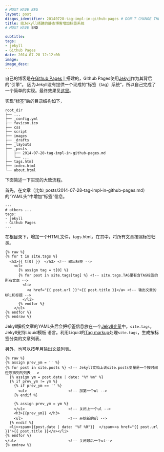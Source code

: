 ```yaml
---
# MUST HAVE BEG
layout: post
disqus_identifier: 20140728-tag-impl-in-github-pages # DON'T CHANGE THE VALUE ONCE SET
title: 给Jekyll搭建的静态博客增加标签系统
# MUST HAVE END

subtitle:
tags: 
- jekyll
- Github Pages
date: 2014-07-28 12:12:00
image:
image_desc:
---
```


自己的博客是在[Github Pages][1]上搭建的，Github Pages使用[Jekyll][2]作为其背后的“引擎”。
因为Jekyll没有提供一个现成的“标签（tag）系统”，所以自己完成了一个简单的实现。最终效果见[这里][3]。

实现“标签”后的目录结构如下，

    root_dir
    ├── ...
    ├── _config.yml
    ├── favicon.ico
    ├── css
    ├── script
    ├── images
    ├── _drafts
    ├── _layouts
    ├── _posts
    │   ├── 2014-07-28-tag-impl-in-github-pages.md
    │   └── ...
    ├── tags.html
    ├── index.html
    └── about.html

下面简述一下实现的大致流程。
<!--more-->

首先，在文章（比如_posts/2014-07-28-tag-impl-in-github-pages.md）的“YAML头”中增加“标签”信息。

    ---
    # others ...
    tags: 
    - jekyll
    - Github Pages
    ---

在根目录下，增加一个HTML文件，tags.html。在其中，将所有文章按照标签归类。

    {% raw %}
    {% for t in site.tags %}
      <h3>{{ t[0] }}  </h3> <!-- 输出标签 -->
        <ul>
          {% assign tag = t[0] %}
          {% for post in site.tags[tag] %} <!-- site.tags.TAG里有含TAG标签的所有文章 -->
            <li>
              <a href="{{ post.url }}">{{ post.title }}</a> <!-- 输出文章的URL和标题 -->
            </li>  
          {% endfor %}
        </ul>
    {% endfor %}
    {% endraw %}

Jekyll解析文章的YAML头后会把标签信息放在一个[Jekyll变量][4]中，`site.tags`。Jekyll支持Liquid模板
语言。利用Liquid的[Tag markup][5]处理`site.tags`，生成按标签分类的文章列表。

另外，也可以按年月输出文章列表。

    {% raw %}
    {% assign prev_ym = '' %}
    {% for post in site.posts %} <!-- Jekyll文档上说site.posts变量是一个按时间逆序排列的列表 -->
      {% assign ym = post.date | date: "%Y %m" %}
      {% if prev_ym != ym %}
        {% if prev_ym == '' %}
          <ul>                   <!-- 加第一个ul -->
        {% endif %}
        
        {% assign prev_ym = ym %}
        </ul>                    <!-- 关闭上一个ul -->
        <h3>{{prev_ym}} </h3>
        <ul>                     <!-- 开始新的ul -->
      {% endif %}
      <li><span>{{post.date | date: "%F %R"}}  </span><a href="{{ post.url }}">{{ post.title }}</a></li>
    {% endfor %}
    </ul>                        <!-- 关闭最后一个ul-->
    {% endraw %}


[1]: https://pages.github.com/ "Github Pages"     
[2]: http://jekyllrb.com/ "Jekyll"     
[3]: http://rockhong.github.io/tags.html "All Tags in Hong's Blog"       
[4]: http://jekyllrb.com/docs/variables/ "Jekyll Variables"       
[5]: https://github.com/shopify/liquid/wiki/liquid-for-designers "Liquid"     
